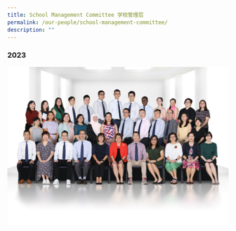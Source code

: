 ```yaml
---
title: School Management Committee 学校管理层
permalink: /our-people/school-management-committee/
description: ""
---
```

### 2023
![](/images/Our%20People/SMC.jpg)